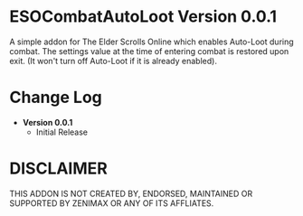 # ESOCombatAutoLoot Version 0.0.1
A simple addon for The Elder Scrolls Online which enables Auto-Loot during combat.
The settings value at the time of entering combat is restored upon exit. (It won't turn off Auto-Loot if it is already enabled).

Change Log
=============
* **Version 0.0.1**
  * Initial Release

DISCLAIMER
=============
THIS ADDON IS NOT CREATED BY, ENDORSED, MAINTAINED OR SUPPORTED BY ZENIMAX OR ANY OF ITS AFFLIATES.
